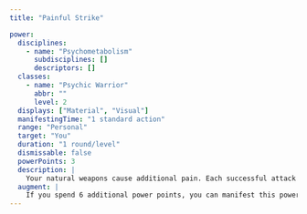 ```yaml
---
title: "Painful Strike"

power:
  disciplines:
    - name: "Psychometabolism"
      subdisciplines: []
      descriptors: []
  classes:
    - name: "Psychic Warrior"
      abbr: ""
      level: 2
  displays: ["Material", "Visual"]
  manifestingTime: "1 standard action"
  range: "Personal"
  target: "You"
  duration: "1 round/level"
  dismissable: false
  powerPoints: 3
  description: |
    Your natural weapons cause additional pain. Each successful attack you make with a natural weapon deals an extra {% die_roll 1 6 0 %} points of nonlethal damage to the target.
  augment: |
    If you spend 6 additional power points, you can manifest this power as a swift action
---
```


